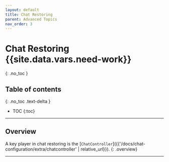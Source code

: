 ```yaml
---
layout: default
title: Chat Restoring
parent: Advanced Topics
nav_order: 3
---
```


# Chat Restoring {{site.data.vars.need-work}}
{: .no_toc }

## Table of contents
{: .no_toc .text-delta }

- TOC
{:toc}

---

## Overview
A key player in chat restoring is the [`ChatController`]({{'/docs/chat-configuration/extra/chatcontroller' | relative_url}}).
{: .overview}

---

